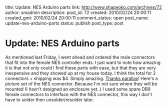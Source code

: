title: Update: NES Arduino parts
link: http://www.shapeoko.com/archives/72
author: smadmin
description: 
post_id: 72
created: 2010/02/24 20:00:11
created_gmt: 2010/02/24 20:00:11
comment_status: open
post_name: update-nes-arduino-parts
status: publish
post_type: post

# Update: NES Arduino parts

As mentioned last Friday, I went ahead and ordered the male connectors that fit into the female NES controller ends. I just want to note how amazing it is that not only could I find these parts with ease, but that they are very inexpensive and they showed up at my house today. I think the total for 2 connectors + shipping was $4. Simply amazing. [Thanks parallax](http://www.parallax.com/Store/Components/Other/tabid/157/List/0/ProductID/522/Default.aspx?SortField=ProductName%2cProductName)! Here's a picture set of the NES connector. Because I'm not sure where they will be mounted (I havn't designed an enclosure yet..) I used some spare DB9 female connectors to interface with the NES connector, this way I don't have to solder then unsolder/resolder later.